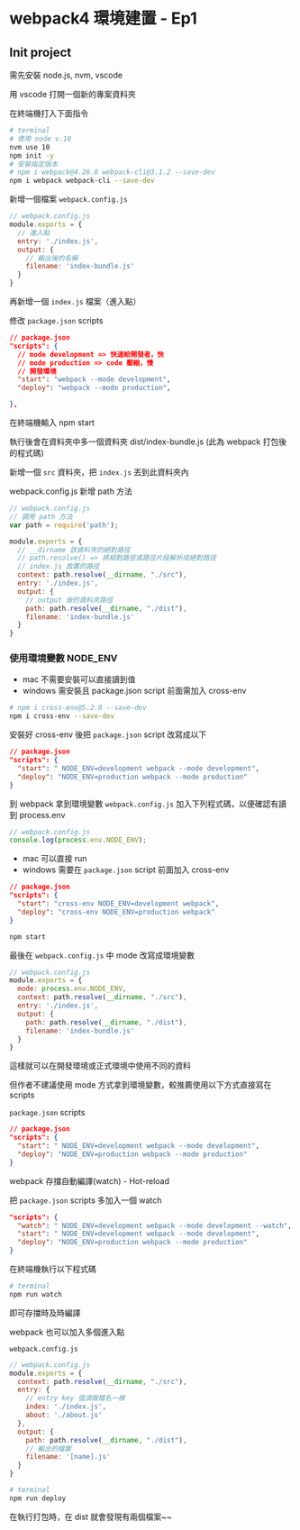 # webpack4 環境建置 - Ep1

## Init project

需先安裝 node.js, nvm, vscode

用 vscode 打開一個新的專案資料夾

在終端機打入下面指令

```sh
# terminal
# 使用 node v.10
nvm use 10
npm init -y
# 安裝指定版本
# npm i webpack@4.26.0 webpack-cli@3.1.2 --save-dev
npm i webpack webpack-cli --save-dev
```

新增一個檔案 `webpack.config.js`

```js
// webpack.config.js
module.exports = {
  // 進入點
  entry: './index.js',
  output: {
    // 輸出後的名稱
    filename: 'index-bundle.js'
  }
}
```

再新增一個 `index.js` 檔案（進入點）

修改 `package.json` scripts

```json
// package.json
"scripts": {
  // mode development => 快速給開發者，快
  // mode production => code 壓縮，慢
  // 開發環境
  "start": "webpack --mode development",
  "deploy": "webpack --mode production",

},
```

在終端機輸入 npm start

執行後會在資料夾中多一個資料夾 dist/index-bundle.js (此為 webpack 打包後的程式碼)

新增一個 `src` 資料夾，把 `index.js` 丟到此資料夾內

webpack.config.js 新增 path 方法

```js
// webpack.config.js
// 調用 path 方法
var path = require('path');

module.exports = {
  // __dirname 該資料夾的絕對路徑
  // path.resolve() => 將相對路徑或路徑片段解析成絕對路徑
  // index.js 放置的路徑
  context: path.resolve(__dirname, "./src"),
  entry: './index.js',
  output: {
    // output 後的資料夾路徑
    path: path.resolve(__dirname, "./dist"),
    filename: 'index-bundle.js'
  }
}
```

### 使用環境變數 NODE_ENV

+ mac 不需要安裝可以直接讀到值
+ windows 需安裝且 package.json script 前面需加入 cross-env

```sh
# npm i cross-env@5.2.0 --save-dev
npm i cross-env --save-dev
```

安裝好 cross-env 後把 `package.json` script 改寫成以下

```json
// package.json
"scripts": {
  "start": " NODE_ENV=development webpack --mode development",
  "deploy": "NODE_ENV=production webpack --mode production"
}
```

到 webpack 拿到環境變數 `webpack.config.js` 加入下列程式碼，以便確認有讀到 process.env
```js
// webpack.config.js
console.log(process.env.NODE_ENV);
```

+  mac 可以直接 run
+  windows 需要在 `package.json` script 前面加入 cross-env

```json
// package.json
"scripts": {
  "start": "cross-env NODE_ENV=development webpack",
  "deploy": "cross-env NODE_ENV=production webpack"
}
```

```sh
npm start
```

最後在 `webpack.config.js` 中 mode 改寫成環境變數

```js
// webpack.config.js
module.exports = {
  mode: process.env.NODE_ENV,
  context: path.resolve(__dirname, "./src"),
  entry: './index.js',
  output: {
    path: path.resolve(__dirname, "./dist"),
    filename: 'index-bundle.js'
  }
}
```

這樣就可以在開發環境或正式環境中使用不同的資料

但作者不建議使用 mode 方式拿到環境變數，較推薦使用以下方式直接寫在 scripts

`package.json` scripts

```json
// package.json
"scripts": {
  "start": " NODE_ENV=development webpack --mode development",
  "deploy": "NODE_ENV=production webpack --mode production"
}
```

webpack 存擋自動編譯(watch) - Hot-reload

把 `package.json` scripts 多加入一個 watch

```json
"scripts": {
  "watch": " NODE_ENV=development webpack --mode development --watch",
  "start": " NODE_ENV=development webpack --mode development",
  "deploy": "NODE_ENV=production webpack --mode production"
}
```

在終端機執行以下程式碼 

```sh
# terminal
npm run watch
```

即可存擋時及時編譯

webpack 也可以加入多個進入點

`webpack.config.js`

```js
// webpack.config.js
module.exports = {
  context: path.resolve(__dirname, "./src"),
  entry: {
    // entry key 值須跟檔名一樣
    index: './index.js',
    about: './about.js'
  },
  output: {
    path: path.resolve(__dirname, "./dist"),
    // 輸出的檔案
    filename: '[name].js'
  }
}
```

```sh
# terminal
npm run deploy
```

在執行打包時，在 dist 就會發現有兩個檔案~~
